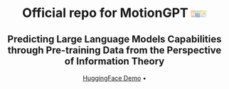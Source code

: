 <div align= "center">
    <h1> Official repo for MotionGPT <img src="./assets/images/intro.pdf" width="35px"></h1>

</div>

<div align="center">
    <h2> Predicting Large Language Models Capabilities through Pre-training Data from the Perspective of Information Theory </h2>

<p align="center">
  <a href="https://huggingface.co">HuggingFace Demo</a> •
</p>

</div>

